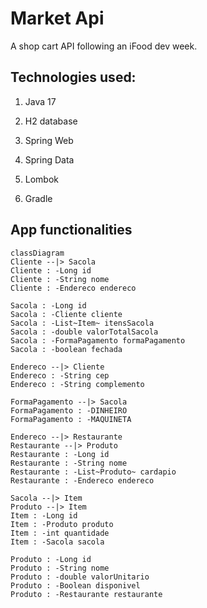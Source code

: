 # Market Api

 A shop cart API following an iFood dev week.



## Technologies used:

1. Java 17

2. H2 database

3. Spring Web

4. Spring Data

5. Lombok

6. Gradle



## App functionalities

```mermaid
classDiagram
Cliente --|> Sacola
Cliente : -Long id
Cliente : -String nome
Cliente : -Endereco endereco

Sacola : -Long id
Sacola : -Cliente cliente
Sacola : -List~Item~ itensSacola
Sacola : -double valorTotalSacola
Sacola : -FormaPagamento formaPagamento
Sacola : -boolean fechada

Endereco --|> Cliente
Endereco : -String cep
Endereco : -String complemento

FormaPagamento --|> Sacola
FormaPagamento : -DINHEIRO
FormaPagamento : -MAQUINETA

Endereco --|> Restaurante
Restaurante --|> Produto
Restaurante : -Long id
Restaurante : -String nome
Restaurante : -List~Produto~ cardapio
Restaurante : -Endereco endereco

Sacola --|> Item
Produto --|> Item
Item : -Long id
Item : -Produto produto
Item : -int quantidade
Item : -Sacola sacola

Produto : -Long id
Produto : -String nome
Produto : -double valorUnitario
Produto : -Boolean disponivel
Produto : -Restaurante restaurante
 
```
